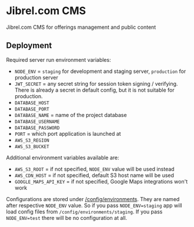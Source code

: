 # Jibrel.com CMS

Jibrel.com CMS for offerings management and public content

## Deployment

Required server run environment variables:

- `NODE_ENV` = `staging` for development and staging server, `production` for production server
- `JWT_SECRET` = any secret string for session token signing / verifying. There is already a secret in default config, but it is not suitable for production.
- `DATABASE_HOST`
- `DATABASE_PORT`
- `DATABASE_NAME` = name of the project database
- `DATABASE_USERNAME`
- `DATABASE_PASSWORD`
- `PORT` = which port application is launched at
- `AWS_S3_REGION`
- `AWS_S3_BUCKET`

Additional environment variables available are:

- `AWS_S3_ROOT` = if not specified, `NODE_ENV` value will be used instead
- `AWS_CDN_HOST` = if not specified, default S3 host name will be used
- `GOOGLE_MAPS_API_KEY` = if not specified, Google Maps integrations won't work

Configurations are stored under [/config/environments](./config/environments). They are named after respective `NODE_ENV` value. So if you pass `NODE_ENV=staging` app will load config files from `/config/environments/staging`. If you pass `NODE_ENV=test` there will be no configuration at all.
